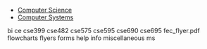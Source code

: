 * [Computer Science](cs/)
* [Computer Systems](ba/)

bi
ce
cse399
cse482
cse575
cse595
cse690
cse695
fec_flyer.pdf
flowcharts
flyers
forms
help
info
miscellaneous
ms
